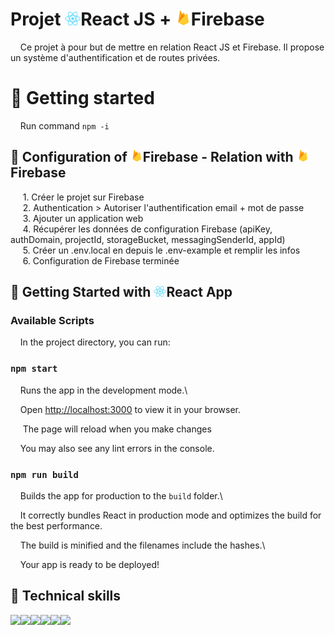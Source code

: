 
# Projet <img  src='public/react.png'  width='25'>React JS + <img  src='public/firebase.png'  width='25'>Firebase

&nbsp;&nbsp;&nbsp;&nbsp;Ce projet à pour but de mettre en relation React JS et Firebase. Il propose un système d'authentification et de routes privées.

# 📄 Getting started

  &nbsp;&nbsp;&nbsp;&nbsp;Run command `npm -i`

## 🔧 Configuration of <img  src='public/firebase.png'  width='20'>Firebase - Relation with <img  src='public/firebase.png'  width='20'>Firebase

  

 &nbsp;&nbsp;&nbsp;&nbsp; 1. Créer le projet sur Firebase  
 &nbsp;&nbsp;&nbsp;&nbsp; 2. Authentication > Autoriser l'authentification email + mot de passe  
 &nbsp;&nbsp;&nbsp;&nbsp; 3. Ajouter un application web  
 &nbsp;&nbsp;&nbsp;&nbsp; 4. Récupérer les données de configuration Firebase (apiKey, authDomain, projectId, storageBucket, messagingSenderId, appId)  
 &nbsp;&nbsp;&nbsp;&nbsp; 5. Créer un .env.local en depuis le .env-example et remplir les infos  
 &nbsp;&nbsp;&nbsp;&nbsp; 6. Configuration de Firebase terminée  
  

## 👟 Getting Started with <img  src='public/react.png'  width='20'>React App


### Available Scripts


&nbsp;&nbsp;&nbsp;&nbsp;In the project directory, you can run:


###  `npm start`


&nbsp;&nbsp;&nbsp;&nbsp;Runs the app in the development mode.\

&nbsp;&nbsp;&nbsp;&nbsp;Open [http://localhost:3000](http://localhost:3000) to view it in your browser.


&nbsp;&nbsp;&nbsp;&nbsp; The page will reload when you make changes

&nbsp;&nbsp;&nbsp;&nbsp;You may also see any lint errors in the console.


###  `npm run build`


&nbsp;&nbsp;&nbsp;&nbsp;Builds the app for production to the `build` folder.\

&nbsp;&nbsp;&nbsp;&nbsp;It correctly bundles React in production mode and optimizes the build for the best performance.


&nbsp;&nbsp;&nbsp;&nbsp;The build is minified and the filenames include the hashes.\

&nbsp;&nbsp;&nbsp;&nbsp;Your app is ready to be deployed!

## 💼 Technical skills

<img src='https://img.shields.io/badge/React-20232A?style=for-the-badge&logo=react&logoColor=61DAFB'><img src="https://img.shields.io/badge/JavaScript-F7DF1E?style=for-the-badge&logo=javascript&logoColor=black"><img src='https://img.shields.io/badge/Firebase-039BE5?style=for-the-badge&logo=Firebase&logoColor=white'><img src="https://img.shields.io/badge/Bootstrap-563D7C?style=for-the-badge&logo=bootstrap&logoColor=white"><img src="https://img.shields.io/badge/React_Router-CA4245?style=for-the-badge&logo=react-router&logoColor=white"><img src="https://img.shields.io/badge/HTML5-E34F26?style=for-the-badge&logo=html5&logoColor=white">